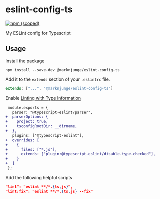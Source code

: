 # eslint-config-ts

[![npm (scoped)](https://img.shields.io/npm/v/@marknjunge/eslint-config-ts)](https://www.npmjs.com/package/@marknjunge/eslint-config-ts)

My ESLint config for Typescript

## Usage

Install the package

```
npm install --save-dev @marknjunge/eslint-config-ts
```

Add it to the `extends` section of your `.eslintrc` file.

```javascript
extends: ["...", "@marknjunge/eslint-config-ts"]
```

Enable [Linting with Type Information](https://typescript-eslint.io/linting/typed-linting)

```diff
 module.exports = {
   parser: "@typescript-eslint/parser",
+  parserOptions: {
+    project: true,
+    tsconfigRootDir: __dirname,
+  },
   plugins: ["@typescript-eslint"],
+  overrides: [
+    {
+      files: ["*.js"],
+      extends: ["plugin:@typescript-eslint/disable-type-checked"],
+    }
+  ]
 };
```

Add the following helpful scripts

```json
"lint": "eslint **/*.{ts,js}",
"lint:fix": "eslint **/*.{ts,js} --fix"
```
